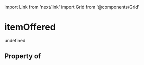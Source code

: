 import Link from 'next/link'
import Grid from '@components/Grid'

# itemOffered

undefined

## Property of



